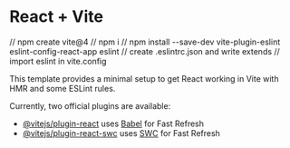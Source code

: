 # React + Vite

// npm create vite@4
// npm i
// npm install --save-dev vite-plugin-eslint eslint-config-react-app eslint
// create .eslintrc.json and write extends
// import eslint in vite.config

This template provides a minimal setup to get React working in Vite with HMR and some ESLint rules.

Currently, two official plugins are available:

- [@vitejs/plugin-react](https://github.com/vitejs/vite-plugin-react/blob/main/packages/plugin-react/README.md) uses [Babel](https://babeljs.io/) for Fast Refresh
- [@vitejs/plugin-react-swc](https://github.com/vitejs/vite-plugin-react-swc) uses [SWC](https://swc.rs/) for Fast Refresh
